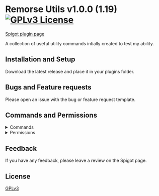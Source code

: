 # Remorse Utils v1.0.0 (1.19) [![GPLv3 License](https://img.shields.io/badge/License-GPL%20v3-yellow.svg)](https://opensource.org/licenses/)
[Spigot plugin page](#)

A collection of useful utility commands intially created to test my ability.


## Installation and Setup

Download the latest release and place it in your plugins folder.
## Bugs and Feature requests

Please open an issue with the bug or feature request template.

## Commands and Permissions
<details>
  <summary>Commands</summary>
  
  ```
  - /god [player] (Take no damage and don't be targeted by mobs)
  ```
</details>
<details>
  <summary>Permissions</summary>
  
  ```
  - remorseutils.god (Access to the god command)
      remorseutils.god.others (Target others with god command)
  ```
</details>

## Feedback

If you have any feedback, please leave a review on the Spigot page.


## License

[GPLv3](https://choosealicense.com/licenses/gpl-3.0/)

